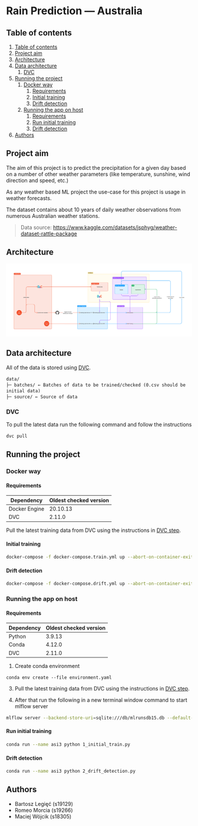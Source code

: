 # Rain Prediction — Australia

## Table of contents
1. [Table of contents](#table-of-contents)
1. [Project aim](#project-aim)
2. [Architecture](#architecture)
3. [Data architecture](#data-architecture)
    1. [DVC](#dvc)
4. [Running the project](#running-the-project)
    1. [Docker way](#docker-way)
        1. [Requirements](#docker-requirements)
        2. [Initial training](#initial-training)
        3. [Drift detection](#drift-detection)
    2. [Running the app on host](#running-the-app-on-host)
        1. [Requirements](#docker-host)
        2. [Run initial training](#run-initial-training)
        3. [Drift detection](#drift-detection)
5. [Authors](#authors)

## Project aim
The aim of this project is to predict the precipitation for a given day based on a number of other weather parameters (like temperature, sunshine, wind direction and speed, etc.)

As any weather based ML project the use-case for this project is usage in weather forecasts.

The dataset contains about 10 years of daily weather observations from numerous Australian weather stations.
> Data source: https://www.kaggle.com/datasets/jsphyg/weather-dataset-rattle-package

## Architecture
![](./images/diagram.png)

## Data architecture
All of the data is stored using [DVC](https://dvc.org/).
```
data/
├─ batches/ ← Batches of data to be trained/checked (0.csv should be initial data)
├─ source/ ← Source of data
```

### DVC
To pull the latest data run the following command and follow the instructions
```bash
dvc pull
```

## Running the project
### Docker way
<h4 id="docker-requirements">Requirements</h4>

| Dependency      | Oldest checked version |
| --------------- | ---------------------- |
| Docker Engine   | 20.10.13               |
| DVC             | 2.11.0                 |

Pull the latest training data from DVC using the instructions in [DVC step](#dvc).

#### Initial training
```bash
docker-compose -f docker-compose.train.yml up --abort-on-container-exit
```

#### Drift detection
```bash
docker-compose -f docker-compose.drift.yml up --abort-on-container-exit
```

### Running the app on host
<h4 id="docker-host">Requirements</h4>

| Dependency      | Oldest checked version |
| --------------- | ---------------------- |
| Python          | 3.9.13                 |
| Conda           | 4.12.0                 |
| DVC             | 2.11.0                 |

1. Create conda environment
```
conda env create --file environment.yaml
```
3. Pull the latest training data from DVC using the instructions in [DVC step](#dvc).

2. After that run the following in a new terminal window command to start mlflow server
```bash
mlflow server --backend-store-uri=sqlite:///db/mlrunsdb15.db --default-artifact-root=file:mlruns --host 0.0.0.0 --port 5001
```

#### Run initial training
```bash
conda run --name asi3 python 1_initial_train.py
```

#### Drift detection
```bash
conda run --name asi3 python 2_drift_detection.py
```

## Authors
* Bartosz Legięć (s19129)
* Romeo Morcia (s19266)
* Maciej Wójcik (s18305)
